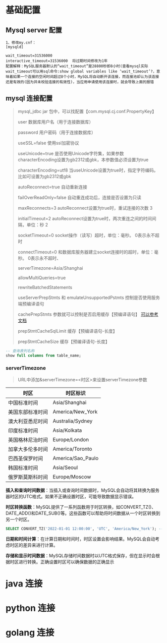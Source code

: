 # 基础配置

## Mysql server 配置

```
1、修改my.cnf：
[mysqld]

wait_timeout=31536000        
interactive_timeout=31536000  将过期时间修改为1年 
配置解释：MySQL服务器默认的“wait_timeout”是28800秒即8小时(查看mysql实际wait_timeout可以用sql命令:show global variables like ‘wait_timeout’?，意味着如果一个连接的空闲时间超过8个小时，MySQL将自动断开该连接，而连接池却认为该连接还是有效的(因为并未校验连接的有效性)，当应用申请使用该连接时，就会导致上面的报错

```

## mysql 连接配置

> mysql_jdbc jar 包中，可以找配置【com.mysql.cj.conf.PropertyKey】
>
> user 数据库用户名（用于连接数据库）
>
> password 用户密码（用于连接数据库）
>
> useSSL=false 使用ssl加密协议
>
> useUnicode=true 是否使用Unicode字符集，如果参数characterEncoding设置为gb2312或gbk，本参数值必须设置为true
>
> characterEncoding=utf8 当useUnicode设置为true时，指定字符编码。比如可设置为gb2312或gbk
>
> autoReconnect=true 自动重新连接
>
> failOverReadOnly=false   自动重连成功后，连接是否设置为只读
>
> maxReconnects=3    autoReconnect设置为true时，重试连接的次数 3
>
> initialTimeout=2  autoReconnect设置为true时，两次重连之间的时间间隔，单位：秒 2
>
> socketTimeout=0  socket操作（读写）超时，单位：毫秒。 0表示永不超时
>
> connectTimeout=0  和数据库服务器建立socket连接时的超时，单位：毫秒。 0表示永不超时、
>
> serverTimezone=Asia/Shanghai
>
> allowMultiQueries=true
>
> rewriteBatchedStatements 
>
> useServerPrepStmts  和 emulateUnsupportedPstmts  控制是否使用服务端预编译语句
>
> cachePrepStmts  参数就可以控制是否启用缓存【预编译语句】 [可以参考文档](https://www.cnblogs.com/micrari/p/7112781.html)
>
> prepStmtCacheSqlLimit   缓存【预编译语句-长度】
>
> prepStmtCacheSize   缓存【预编译语句-长度】
>

```sql
-- 查询表列名称
show full columns from table_name;
```

### serverTimezone

> URL中添加&serverTimezone=<时区>来设置serverTimezone参数

| 时区             | 时区标识          |
| ---------------- | ----------------- |
| 中国标准时间     | Asia/Shanghai     |
| 美国东部标准时间 | America/New_York  |
| 澳大利亚悉尼时间 | Australia/Sydney  |
| 印度标准时间     | Asia/Kolkata      |
| 英国格林尼治时间 | Europe/London     |
| 加拿大多伦多时间 | America/Toronto   |
| 巴西圣保罗时间   | America/Sao_Paulo |
| 韩国标准时间     | Asia/Seoul        |
| 俄罗斯莫斯科时间 | Europe/Moscow     |

**插入和查询时间数据**：当插入或查询时间数据时，MySQL会自动将其转换为服务器时区的UTC格式。如果不正确设置时区，可能导致数据显示错误。

**时区转换函数**：MySQL提供了一系列函数用于时区转换，如CONVERT_TZ()、DATE_ADD()和DATE_SUB()等。这些函数可以帮助将时间数据从一个时区转换到另一个时区。

```sql
SELECT CONVERT_TZ('2022-01-01 12:00:00', 'UTC', 'America/New_York'); -- 输出：2022-01-01 07:00:00
```

**日期和时间计算**：在计算日期和时间时，时区设置会影响结果。MySQL会自动考虑时区的差异来进行计算。

**存储和显示时间数据**：MySQL存储时间数据时以UTC格式保存，但在显示时会根据时区进行转换。正确设置时区可以确保数据的正确显示



# java 连接

# python 连接

# golang 连接














